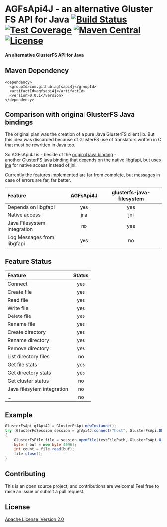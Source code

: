 # AGFsApi4J - an alternative Gluster FS API for Java [![Build Status](https://travis-ci.org/agfsapi4j/agfsapi4j.svg?branch=master)](https://travis-ci.org/agfsapi4j/agfsapi4j) [![Test Coverage](https://codecov.io/gh/agfsapi4j/agfsapi4j/branch/master/graph/badge.svg)](https://codecov.io/gh/agfsapi4j/agfsapi4j) [![Maven Central](https://img.shields.io/maven-central/v/com.github.agfsapi4j/agfsapi4j.svg)](https://search.maven.org/#search%7Cga%7C1%7Cagfsapi4j) [![License](https://img.shields.io/badge/License-Apache%202.0-blue.svg)](https://www.apache.org/licenses/LICENSE-2.0.txt)

#### An alternative GlusterFS API for Java

## Maven Dependency

```
<dependency>
  <groupId>com.github.agfsapi4j</groupId>
  <artifactId>agfsapi4j</artifactId>
  <version>0.0.1</version>
</dependency>
```

## Comparison with original GlusterFS Java bindings
The original plan was the creation of a pure Java GlusterFS client lib. But this idea was discarded because of GlusterFS use 
of translators written in C that must be rewritten in Java too.

So AGFsApi4J is  - beside of the [original java binding](https://github.com/gluster/glusterfs-java-filesystem) -  
another GlusterFS java binding that depends on the native libgfapi, but uses [jna](https://github.com/java-native-access/jna)
for native access instead of jni.

Currently the features implemented are far from complete, but messages in case of errors are far, far better.

| Feature                     | AGFsApi4J | glusterfs-java-filesystem |
|:--------------------------- |:---------:|:-------------------------:|
| Depends on libgfapi         |    yes    |             yes           |
| Native access               |    jna    |             jni           |
| Java Filesystem integration |    no     |             yes           |
| Log Messages from libgfapi  |    yes    |              no           |

## Feature Status

| Feature                     |   Status   |
|:--------------------------- |:----------:|
| Connect                     |     yes    |
| Create file                 |     yes    |
| Read file                   |     yes    |
| Write file                  |     yes    |
| Delete file                 |     yes    |
| Rename file                 |     yes    |
| Create directory            |     yes    |
| Rename directory            |     yes    |
| Remove directory            |     yes    |
| List directory files        |     no     |
| Get file stats              |     yes    |
| Get directory stats         |     yes    |
| Get cluster status          |     no     |
| Java filesytem integration  |     no     |
| ...                         |     no     |

## Example
```java
GlusterFsApi gfApi4J = GlusterFsApi.newInstance();
try (GlusterFsSession session = gfApi4J.connect("host", GlusterFsApi.DEFAULT_PORT, "vol0");)
{
    GlusterFsFile file = session.openFile(testFilePath, GlusterFsApi.O_RDONLY);
    byte[] buf = new byte[4096];
    int count = file.read(buf);
    file.close();
}
```

## Contributing
This is an open source project, and contributions are welcome! Feel free to raise an issue or submit a pull request.

## License
[Apache License, Version 2.0](license)
